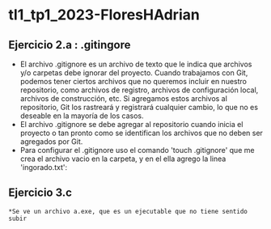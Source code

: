 # tl1_tp1_2023-FloresHAdrian

## Ejercicio 2.a :  .gitingore
   * El archivo .gitignore es un archivo de texto que le indica que archivos y/o carpetas debe ignorar del proyecto.
    Cuando trabajamos con Git, podemos tener ciertos archivos que no queremos incluir en nuestro repositorio, como archivos de registro, archivos de configuración local, archivos de construcción, etc. Si agregamos estos archivos al repositorio, Git los rastreará y registrará cualquier cambio, lo que no es deseable en la mayoría de los casos.
   * El archivo .gitignore se debe agregar al repositorio cuando inicia el proyecto o tan pronto como se identifican los archivos que no deben ser agregados por Git.
   * Para configurar el .gitignore uso el comando 'touch .gitignore' que me crea el archivo vacio en la carpeta, y en el ella agrego la linea 'ingorado.txt':

## Ejercicio 3.c
	*Se ve un archivo a.exe, que es un ejecutable que no tiene sentido subir
   